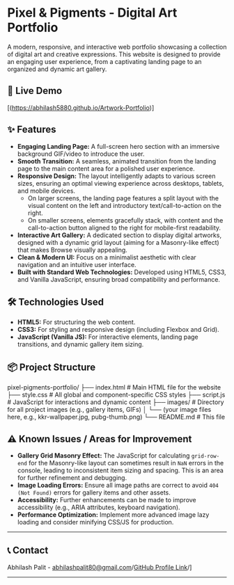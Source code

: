 # Pixel & Pigments - Digital Art Portfolio

A modern, responsive, and interactive web portfolio showcasing a collection of digital art and creative expressions. This website is designed to provide an engaging user experience, from a captivating landing page to an organized and dynamic art gallery.

## 🚀 Live Demo

[(https://abhilash5880.github.io/Artwork-Portfolio)]

## ✨ Features

* **Engaging Landing Page:** A full-screen hero section with an immersive background GIF/video to introduce the user.
* **Smooth Transition:** A seamless, animated transition from the landing page to the main content area for a polished user experience.
* **Responsive Design:** The layout intelligently adapts to various screen sizes, ensuring an optimal viewing experience across desktops, tablets, and mobile devices.
    * On larger screens, the landing page features a split layout with the visual content on the left and introductory text/call-to-action on the right.
    * On smaller screens, elements gracefully stack, with content and the call-to-action button aligned to the right for mobile-first readability.
* **Interactive Art Gallery:** A dedicated section to display digital artworks, designed with a dynamic grid layout (aiming for a Masonry-like effect) that makes Browse visually appealing.
* **Clean & Modern UI:** Focus on a minimalist aesthetic with clear navigation and an intuitive user interface.
* **Built with Standard Web Technologies:** Developed using HTML5, CSS3, and Vanilla JavaScript, ensuring broad compatibility and performance.

## 🛠️ Technologies Used

* **HTML5:** For structuring the web content.
* **CSS3:** For styling and responsive design (including Flexbox and Grid).
* **JavaScript (Vanilla JS):** For interactive elements, landing page transitions, and dynamic gallery item sizing.

## 📦 Project Structure
pixel-pigments-portfolio/
├── index.html        # Main HTML file for the website
├── style.css         # All global and component-specific CSS styles
├── script.js         # JavaScript for interactions and dynamic content
├── images/           # Directory for all project images (e.g., gallery items, GIFs)
│   └── (your image files here, e.g., kkr-wallpaper.jpg, pubg-thumb.png)
└── README.md         # This file


## ⚠️ Known Issues / Areas for Improvement

* **Gallery Grid Masonry Effect:** The JavaScript for calculating `grid-row-end` for the Masonry-like layout can sometimes result in `NaN` errors in the console, leading to inconsistent item sizing and spacing. This is an area for further refinement and debugging.
* **Image Loading Errors:** Ensure all image paths are correct to avoid `404 (Not Found)` errors for gallery items and other assets.
* **Accessibility:** Further enhancements can be made to improve accessibility (e.g., ARIA attributes, keyboard navigation).
* **Performance Optimization:** Implement more advanced image lazy loading and consider minifying CSS/JS for production.

---

## 📞 Contact

Abhilash Palit - abhilashpalit80@gmail.com/[GitHub Profile Link](https://github.com/Abhilash5880)/]

---
